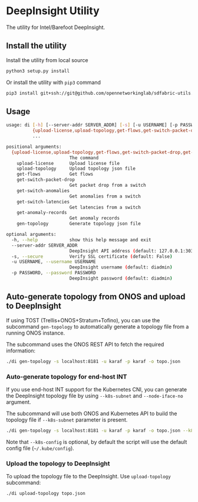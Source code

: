 <!--
SPDX-FileCopyrightText: Copyright 2021-present Open Networking Foundation.
SPDX-License-Identifier: LicenseRef-ONF-Member-Only-1.0
-->

# DeepInsight Utility

The utility for Intel/Barefoot DeepInsight.

## Install the utility

Install the utility from local source

```bash
python3 setup.py install
```

Or install the utility with `pip3` command

```bash
pip3 install git+ssh://git@github.com/opennetworkinglab/sdfabric-utils.git#subdirectory=deep-insight
```

## Usage

```sh
usage: di [-h] [--server-addr SERVER_ADDR] [-s] [-u USERNAME] [-p PASSWORD]
          {upload-license,upload-topology,get-flows,get-switch-packet-drop,get-switch-anomalies,get-switch-latencies,get-anomaly-records,gen-topology}
          ...

positional arguments:
  {upload-license,upload-topology,get-flows,get-switch-packet-drop,get-switch-anomalies,get-switch-latencies,get-anomaly-records,gen-topology}
                        The command
    upload-license      Upload license file
    upload-topology     Upload topology json file
    get-flows           Get flows
    get-switch-packet-drop
                        Get packet drop from a switch
    get-switch-anomalies
                        Get anomalies from a switch
    get-switch-latencies
                        Get latencies from a switch
    get-anomaly-records
                        Get anomaly records
    gen-topology        Generate topology json file

optional arguments:
  -h, --help            show this help message and exit
  --server-addr SERVER_ADDR
                        DeepInsight API address (default: 127.0.0.1:3030)
  -s, --secure          Verify SSL certificate (default: False)
  -u USERNAME, --username USERNAME
                        DeepInsight username (default: diadmin)
  -p PASSWORD, --password PASSWORD
                        DeepInsight password (default: diadmin)
```

## Auto-generate topology from ONOS and upload to DeepInsight

If using TOST (Trellis+ONOS+Stratum+Tofino), you can use the subcommand
`gen-topology` to automatically generate a topology file from a running ONOS instance.

The subcommand uses the ONOS REST API to fetch the required information:

```bash
./di gen-topology -s localhost:8181 -u karaf -p karaf -o topo.json
```

### Auto-generate topology for end-host INT

If you use end-host INT support for the Kubernetes CNI, you can generate the DeepInsight topology file by
using `--k8s-subnet` and `--node-iface-no` argument.

The subcommand will use both ONOS and Kubernetes API to build the topology file if `--k8s-subnet` parameter is present.

```bash
./di gen-topology -s localhost:8181 -u karaf -p karaf -o topo.json --k8s-subnet 192.168.99.0/24 --node-iface-no 3 [--k8s-config ~/.kube/config]
```

Note that `--k8s-config` is optional, by default the script will use the default config file (`~/.kube/config`).

### Upload the topology to DeepInsight

To upload the topology file to the DeepInsight. Use `upload-topology` subcommand:

```bash
./di upload-topology topo.json
```

